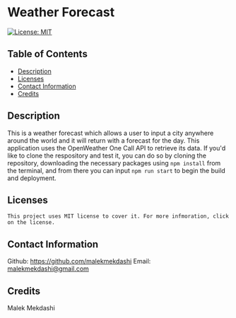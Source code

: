 # Weather Forecast

  [![License: MIT](https://img.shields.io/badge/License-MIT-yellow.svg)](https://opensource.org/licenses/MIT)
  
  ## Table of Contents
  * [Description](#description)
  * [Licenses](#licenses)
  * [Contact Information](#Contact-Information)
  * [Credits](#credits)
  
  ## Description
  This is a weather forecast which allows a user to input a city anywhere around the world and it will return with a forecast for the day. This application uses the OpenWeather One Call API to retrieve its data. If you'd like to clone the respository and test it, you can do so by cloning the repository, downloading the necessary packages using `npm install` from the terminal, and from there you can input `npm run start` to begin the build and deployment.
  
  ## Licenses
    This project uses MIT license to cover it. For more infmoration, click on the license.
  

  ## Contact Information
  Github: https://github.com/malekmekdashi
  Email: malekmekdashi@gmail.com

  ## Credits
  Malek Mekdashi

